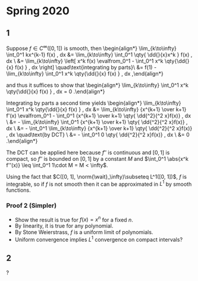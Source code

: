 # Spring 2020


## 1

Suppose $f\in C^\infty([0, 1])$ is smooth, then
\begin{align*}
\lim_{k\to\infty} \int_0^1 kx^{k-1} f(x) \, dx
&= \lim_{k\to\infty} \int_0^1 \qty{ \dd{}{x}x^k } f(x) \, dx \\
&= \lim_{k\to\infty} \left[ x^k f(x) \evalfrom_0^1 - \int_0^1 x^k \qty{\dd{}{x} f(x) } \, dx \right] \quad\text{integrating by parts}\\
&= f(1) - \lim_{k\to\infty} \int_0^1 x^k \qty{\dd{}{x} f(x) } \, dx
,\end{align*}

and thus it suffices to show that
\begin{align*}
\lim_{k\to\infty} \int_0^1 x^k \qty{\dd{}{x} f(x) } \, dx = 0
.\end{align*}

Integrating by parts a second time yields
\begin{align*}
\lim_{k\to\infty} 
\int_0^1 x^k \qty{\dd{}{x} f(x) } \, dx
&= \lim_{k\to\infty} 
{x^{k+1} \over k+1} f'(x) \evalfrom_0^1 - \int_0^1 {x^{k+1} \over k+1} \qty{ \dd{^2}{^2 x}f(x)} \, dx \\
&= - \lim_{k\to\infty} \int_0^1 {x^{k+1} \over k+1} \qty{ \dd{^2}{^2 x}f(x)} \, dx \\
&= - \int_0^1 \lim_{k\to\infty}  {x^{k+1} \over k+1} \qty{ \dd{^2}{^2 x}f(x)} \, dx \quad\text{by DCT} \\
&= - \int_0^1 0 \qty{ \dd{^2}{^2 x}f(x)} \, dx \\
&= 0
.\end{align*}

The DCT can be applied here because $f''$ is continuous and $[0, 1]$ is compact, so $f''$ is bounded on $[0, 1]$ by a constant $M$ and $\int_0^1 \abs{x^k f''(x)} \leq \int_0^1 1\cdot M = M < \infty$.

Using the fact that $C([0, 1], \norm{\wait}_\infty)\subseteq L^1([0, 1])$, $f$ is integrable, so if $f$ is not smooth then it can be approximated in $L^1$ by smooth functions.

### Proof 2 (Simpler)

- Show the result is true for $f(x) = x^n$ for a fixed $n$.
- By linearity, it is true for any polynomial.
- By Stone Weierstrass, $f$ is a uniform limit of polynomials.
- Uniform convergence implies $L^1$ convergence on compact intervals?

## 2

?
